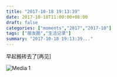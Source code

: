 ```yaml
---
title: "2017-10-18 19:13:39"
date: 2017-10-18T11:00:00+08:00
draft: false
categories: ["moments","2017","2017-10"]
tags: ["朋友圈","生活记录"]
summary: "2017-10-18 19:13:39..."
---
```


早起搬砖去了[再见]

![Media 1](/Moments/photos/2017-10-18/201710181913390.jpg)

